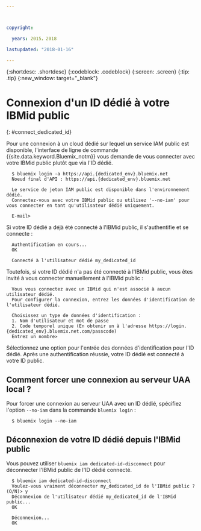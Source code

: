```yaml
---



copyright:

  years: 2015，2018

lastupdated: "2018-01-16"

---
```


{:shortdesc: .shortdesc}
{:codeblock: .codeblock}
{:screen: .screen}
{:tip: .tip}
{:new_window: target="_blank"}

# Connexion d'un ID dédié à votre IBMid public
{: #connect_dedicated_id}

Pour une connexion à un cloud dédié sur lequel un service IAM public est disponible, l'interface de ligne de commande {{site.data.keyword.Bluemix_notm}} vous demande de vous connecter avec votre IBMid public plutôt que via l'ID dédié.


```
  $ bluemix login -a https://api.{dedicated_env}.bluemix.net
  Noeud final d'API : https://api.{dedicated_env}.bluemix.net

  Le service de jeton IAM public est disponible dans l'environnement dédié.
  Connectez-vous avec votre IBMid public ou utilisez '--no-iam' pour vous connecter en tant qu'utilisateur dédié uniquement.

  E-mail>
```

Si votre ID dédié a déjà été connecté à l'IBMid public, il s'authentifie et se connecte :

```
  Authentification en cours...
  OK

  Connecté à l'utilisateur dédié my_dedicated_id
```

Toutefois, si votre ID dédié n'a pas été connecté à l'IBMid public, vous êtes invité à vous connecter manuellement à l'IBMid public :

```
  Vous vous connectez avec un IBMid qui n'est associé à aucun utilisateur dédié.
  Pour configurer la connexion, entrez les données d'identification de l'utilisateur dédié.

  Choisissez un type de données d'identification :
  1. Nom d'utilisateur et mot de passe
  2. Code temporel unique (En obtenir un à l'adresse https://login.{dedicated_env}.bluemix.net.com/passcode)
  Entrez un nombre>
```

Sélectionnez une option pour l'entrée des données d'identification pour l'ID dédié. Après une authentification réussie, votre ID dédié est connecté à votre ID public.

## Comment forcer une connexion au serveur UAA local ?

Pour forcer une connexion au serveur UAA avec un ID dédié, spécifiez l'option `--no-iam` dans la commande `bluemix login` :

```
  $ bluemix login --no-iam
```

## Déconnexion de votre ID dédié depuis l'IBMid public 

Vous pouvez utiliser `bluemix iam dedicated-id-disconnect` pour déconnecter l'IBMid public de l'ID dédié connecté.

```
  $ bluemix iam dedicated-id-disconnect
  Voulez-vous vraiment déconnecter my_dedicated_id de l'IBMid public ? (O/N)> y
  Déconnexion de l'utilisateur dédié my_dedicated_id de l'IBMid public...
  OK

  Déconnexion...
  OK
```
